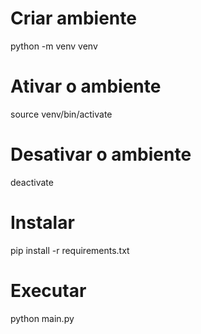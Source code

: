 # Criar ambiente
python -m venv venv
# Ativar o ambiente
source venv/bin/activate
# Desativar o ambiente
deactivate
# Instalar 
pip install -r requirements.txt
# Executar
python main.py